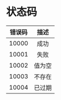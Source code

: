 # 状态码

| 错误码 |  描述  |
| :----: | :----: |
| 10000  |  成功  |
| 10001  |  失败  |
| 10002  | 值为空 |
| 10003  | 不存在 |
| 10004  | 已过期 |


